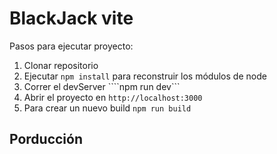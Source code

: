 
# BlackJack vite

Pasos para ejecutar proyecto:
1. Clonar repositorio
2. Ejecutar ```npm install``` para reconstruir los módulos de node
3. Correr el devServer ````npm run dev```
4. Abrir el proyecto en ```http://localhost:3000```
5. Para crear un nuevo build ```npm run build```

## Porducción